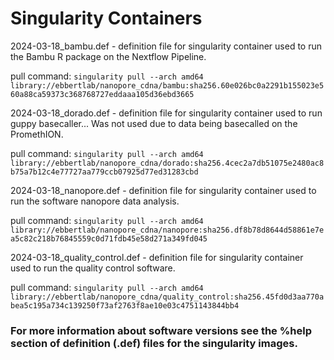 # Singularity Containers




2024-03-18_bambu.def - definition file for singularity container used to run the Bambu R package on the Nextflow Pipeline.

pull command: `singularity pull --arch amd64 library://ebbertlab/nanopore_cdna/bambu:sha256.60e026bc0a2291b155023e560a88ca59373c368768727eddaaa105d36ebd3665`


2024-03-18_dorado.def - definition file for singularity container used to run guppy basecaller... Was not used due to data being basecalled on the PromethION.

pull command: `singularity pull --arch amd64 library://ebbertlab/nanopore_cdna/dorado:sha256.4cec2a7db51075e2480ac8b75a7b12c4e77727aa779ccb07925d77ed31283cbd`
 


2024-03-18_nanopore.def - definition file for singularity container used to run the software nanopore data analysis.

pull command: `singularity pull --arch amd64 library://ebbertlab/nanopore_cdna/nanopore:sha256.df8b78d8644d58861e7ea5c82c218b76845559c0d71fdb45e58d271a349fd045`



2024-03-18_quality_control.def - definition file for singularity container used to run the quality control software.

pull command: `singularity pull --arch amd64 library://ebbertlab/nanopore_cdna/quality_control:sha256.45fd0d3aa770abea5c195a734c139250f73af2763f8ae10e03c4751143844bb4`



### For more information about software versions see the %help section of definition (.def) files for the singularity images.
